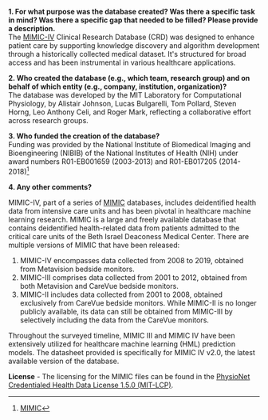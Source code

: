 **1. For what purpose was the database created? Was there a specific task in mind? Was there a specific gap that needed to be filled? Please provide a description.**\
The [MIMIC-IV](https://www.nature.com/articles/s41597-022-01899-x) Clinical Research Database (CRD) was designed to enhance patient care by supporting knowledge discovery and algorithm development through a historically collected medical dataset. It's structured for broad access and has been instrumental in various healthcare applications.

**2. Who created the database (e.g., which team, research group) and on behalf of which entity (e.g., company, institution, organization)?**\
The database was developed by the MIT Laboratory for Computational Physiology, by Alistair Johnson, Lucas Bulgarelli, Tom Pollard, Steven Horng, Leo Anthony Celi, and Roger Mark, reflecting a collaborative effort across research groups.

**3. Who funded the creation of the database?**\
Funding was provided by the National Institute of Biomedical Imaging and Bioengineering (NIBIB) of the National Institutes of Health (NIH) under award numbers R01-EB001659 (2003-2013) and R01-EB017205 (2014-2018)[^1]

[^1]:[MIMIC](https://mimic.mit.edu/)

**4. Any other comments?**

MIMIC-IV, part of a series of [MIMIC](https://mimic.mit.edu/docs/about/) databases, includes deidentified health data from intensive care units and has been pivotal in healthcare machine learning research. MIMIC is a large and freely available database that contains deidentified health-related data from patients admitted to the critical care units of the Beth Israel Deaconess Medical Center. There are multiple versions of MIMIC that have been released:
1. MIMIC-IV encompasses data collected from 2008 to 2019, obtained from Metavision bedside monitors.
2. MIMIC-III comprises data collected from 2001 to 2012, obtained from both Metavision and CareVue bedside monitors.
3. MIMIC-II includes data collected from 2001 to 2008, obtained exclusively from CareVue bedside monitors. While MIMIC-II is no longer publicly available, its data can still be obtained from MIMIC-III by selectively including the data from the CareVue monitors.

Throughout the surveyed timeline, MIMIC III and MIMIC IV have been extensively utilized for healthcare machine learning (HML) prediction models. The datasheet provided is specifically for MIMIC IV v2.0, the latest available version of the database. 

**License** - The licensing for the MIMIC files can be found in the [PhysioNet Credentialed Health Data License 1.5.0 (MIT-LCP)](https://physionet.org/content/mimiciv/2.2/).
